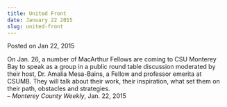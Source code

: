 ```yaml
---
title: United Front
date: January 22 2015
slug: united-front
---
```


 



<span class="date">Posted on Jan 22, 2015    </span>
<p>On Jan. 26, a number of MacArthur Fellows are coming to CSU
Monterey Bay to speak as a group in a public round table discussion
moderated by their host, Dr. Amalia Mesa-Bains, a Fellow and
professor emerita at CSUMB. They will talk about their work, their
inspiration, what set them on their path, obstacles and
strategies.<br>
&#x2013; <em>Monterey County Weekly</em>, Jan. 22, 2015</br></p>





 
